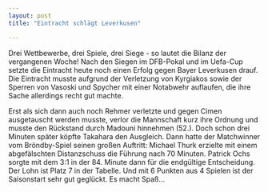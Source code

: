 ```yaml
---
layout: post
title: "Eintracht schlägt Leverkusen"

---
```


Drei Wettbewerbe, drei Spiele, drei Siege - so lautet die Bilanz der vergangenen Woche! Nach den Siegen im DFB-Pokal und im Uefa-Cup setzte die Eintracht heute noch einen Erfolg gegen Bayer Leverkusen drauf. Die Eintracht musste aufgrund der Verletzung von Kyrgiakos sowie der Sperren von Vasoski und Spycher mit einer Notabwehr auflaufen, die ihre Sache allerdings recht gut machte.

Erst als sich dann auch noch Rehmer verletzte und gegen Cimen ausgetauscht werden musste, verlor die Mannschaft kurz ihre Ordnung und musste den Rückstand durch Madouni hinnehmen (52.). Doch schon drei Minuten später köpfte Takahara den Ausgleich. Dann hatte der Matchwinner vom Bröndby-Spiel seinen großen Auftritt: Michael Thurk erzielte mit einem abgefälschten Distanzschuss die Führung nach 70 Minuten. Patrick Ochs sorgte mit dem 3:1 in der 84. Minute dann für die endgültige Entscheidung. Der Lohn ist Platz 7 in der Tabelle. Und mit 6 Punkten aus 4 Spielen ist der Saisonstart sehr gut geglückt. Es macht Spaß...
